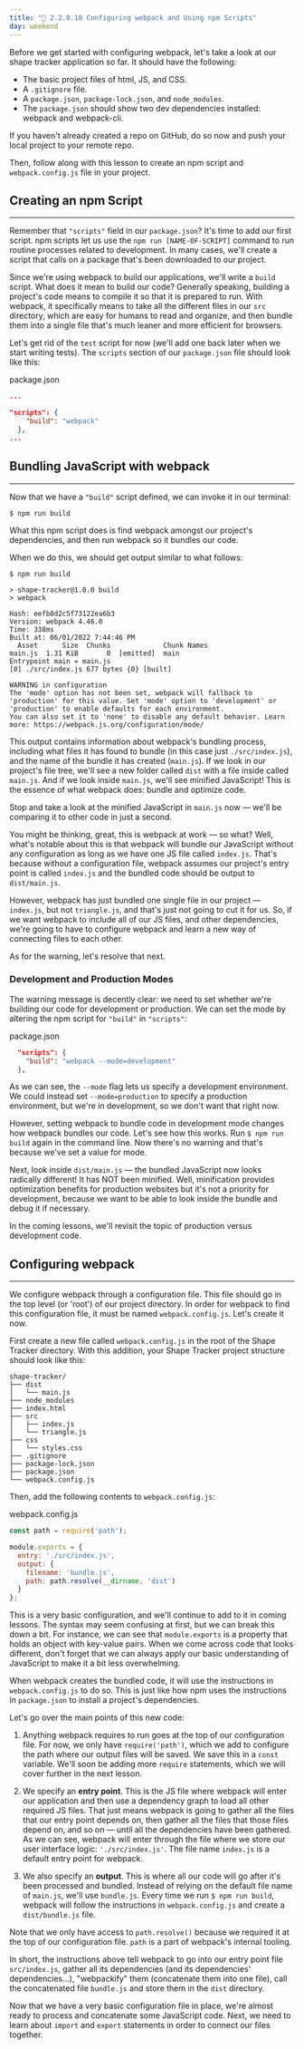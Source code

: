 ```yaml
---
title: "📓 2.2.0.10 Configuring webpack and Using npm Scripts"
day: weekend
---
```


Before we get started with configuring webpack, let's take a look at our shape tracker application so far. It should have the following:

* The basic project files of html, JS, and CSS.
* A `.gitignore` file.
* A `package.json`, `package-lock.json`, and `node_modules`.
* The `package.json` should show two dev dependencies installed: webpack and webpack-cli. 

If you haven't already created a repo on GitHub, do so now and push your local project to your remote repo.

Then, follow along with this lesson to create an npm script and `webpack.config.js` file in your project.

## Creating an npm Script
--- 

Remember that `"scripts"` field in our `package.json`? It's time to add our first script. npm scripts let us use the `npm run [NAME-OF-SCRIPT]` command to run routine processes related to development. In many cases, we'll create a script that calls on a package that's been downloaded to our project.

Since we're using webpack to build our applications, we'll write a `build` script. What does it mean to build our code? Generally speaking, building a project's code means to compile it so that it is prepared to run. With webpack, it specifically means to take all the different files in our `src` directory, which are easy for humans to read and organize, and then bundle them into a single file that's much leaner and more efficient for browsers. 

Let's get rid of the `test` script for now (we'll add one back later when we start writing tests). The `scripts` section of our `package.json` file should look like this:

<div class="filename">package.json</div>

```json
...

"scripts": {
    "build": "webpack"
  },
...
```

## Bundling JavaScript with webpack
---

Now that we have a `"build"` script defined, we can invoke it in our terminal:

```shell
$ npm run build
```

What this npm script does is find webpack amongst our project's dependencies, and then run webpack so it bundles our code.

When we do this, we should get output similar to what follows:

```shell
$ npm run build

> shape-tracker@1.0.0 build
> webpack

Hash: eefb8d2c5f73122ea6b3
Version: webpack 4.46.0
Time: 338ms
Built at: 06/01/2022 7:44:46 PM
  Asset      Size  Chunks             Chunk Names
main.js  1.31 KiB       0  [emitted]  main
Entrypoint main = main.js
[0] ./src/index.js 677 bytes {0} [built]

WARNING in configuration
The 'mode' option has not been set, webpack will fallback to 'production' for this value. Set 'mode' option to 'development' or 'production' to enable defaults for each environment.
You can also set it to 'none' to disable any default behavior. Learn more: https://webpack.js.org/configuration/mode/
```

This output contains information about webpack's bundling process, including what files it has found to bundle (in this case just `./src/index.js`), and the name of the bundle it has created (`main.js`). If we look in our project's file tree, we'll see a new folder called `dist` with a file inside called `main.js`. And if we look inside `main.js`, we'll see minified JavaScript! This is the essence of what webpack does: bundle and optimize code.

Stop and take a look at the minified JavaScript in `main.js` now — we'll be comparing it to other code in just a second.

You might be thinking, great, this is webpack at work — so what? Well, what's notable about this is that webpack will bundle our JavaScript without any configuration as long as we have one JS file called `index.js`. That's because without a configuration file, webpack assumes our project's entry point is called `index.js` and the bundled code should be output to `dist/main.js`.

However, webpack has just bundled one single file in our project — `index.js`, but not `triangle.js`, and that's just not going to cut it for us. So, if we want webpack to include all of our JS files, and other dependencies, we're going to have to configure webpack and learn a new way of connecting files to each other.

As for the warning, let's resolve that next.

### Development and Production Modes

The warning message is decently clear: we need to set whether we're building our code for development or production. We can set the mode by altering the npm script for `"build"` in `"scripts"`:

<div class="filename">package.json</div>

```json
  "scripts": {
    "build": "webpack --mode=development"
  },
```

As we can see, the `--mode` flag lets us specify a development environment. We could instead set `--mode=production` to specify a production environment, but we're in development, so we don't want that right now.

However, setting webpack to bundle code in development mode changes how webpack bundles our code. Let's see how this works. Run `$ npm run build` again in the command line. Now there's no warning and that's because we've set a value for mode. 

Next, look inside `dist/main.js` — the bundled JavaScript now looks radically different! It has NOT been minified. Well, minification provides optimization benefits for production websites but it's not a priority for development, because we want to be able to look inside the bundle and debug it if necessary.  

In the coming lessons, we'll revisit the topic of production versus development code.

## Configuring webpack
---

We configure webpack through a configuration file. This file should go in the top level (or 'root') of our project directory. In order for webpack to find this configuration file, it must be named `webpack.config.js`. Let's create it now.

First create a new file called `webpack.config.js` in the root of the Shape Tracker directory. With this addition, your Shape Tracker project structure should look like this:

```
shape-tracker/
├── dist
│   └── main.js
├── node_modules
├── index.html
├── src
│   ├── index.js
│   └── triangle.js
├── css
│   └── styles.css
├── .gitignore
├── package-lock.json
├── package.json
└── webpack.config.js
```

Then, add the following contents to `webpack.config.js`:

<div class="filename">webpack.config.js</div>

```js
const path = require('path');

module.exports = {
  entry: './src/index.js',
  output: {
    filename: 'bundle.js',
    path: path.resolve(__dirname, 'dist')
  }
};
```

This is a very basic configuration, and we'll continue to add to it in coming lessons. The syntax may seem confusing at first, but we can break this down a bit. For instance, we can see that `module.exports` is a property that holds an object with key-value pairs. When we come across code that looks different, don't forget that we can always apply our basic understanding of JavaScript to make it a bit less overwhelming.

When webpack creates the bundled code, it will use the instructions in `webpack.config.js` to do so. This is just like how npm uses the instructions in `package.json` to install a project's dependencies. 

Let's go over the main points of this new code:

1. Anything webpack requires to run goes at the top of our configuration file. For now, we only have `require('path')`, which we add to configure the path where our output files will be saved. We save this in a `const` variable. We'll soon be adding more `require` statements, which we will cover further in the next lesson.

2. We specify an **entry point**. This is the JS file where webpack will enter our application and then use a dependency graph to load all other required JS files. That just means webpack is going to gather all the files that our entry point depends on, then gather all the files that those files depend on, and so on — until all the dependencies have been gathered. As we can see, webpack will enter through the file where we store our user interface logic: `'./src/index.js'`. The file name `index.js` is a default entry point for webpack.

3. We also specify an **output**. This is where all our code will go after it's been processed and bundled. Instead of relying on the default file name of `main.js`, we'll use `bundle.js`.  Every time we run `$ npm run build`, webpack will follow the instructions in `webpack.config.js` and create a `dist/bundle.js` file.

Note that we only have access to `path.resolve()` because we required it at the top of our configuration file. `path` is a part of webpack's internal tooling.

In short, the instructions above tell webpack to go into our entry point file `src/index.js`, gather all its dependencies (and its dependencies' dependencies...), "webpackify" them (concatenate them into one file), call the concatenated file `bundle.js` and store them in the `dist` directory.

Now that we have a very basic configuration file in place, we're almost ready to process and concatenate some JavaScript code. Next, we need to learn about `import` and `export` statements in order to connect our files together.
